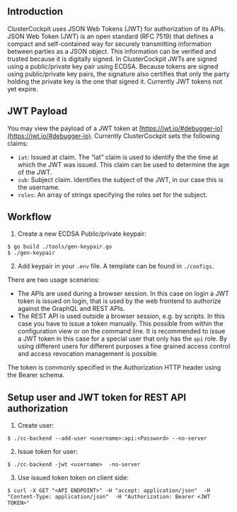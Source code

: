 ## Introduction

ClusterCockpit uses JSON Web Tokens (JWT) for authorization of its APIs.
JSON Web Token (JWT) is an open standard (RFC 7519) that defines a compact and self-contained way for securely transmitting information between parties as a JSON object.
This information can be verified and trusted because it is digitally signed.
In ClusterCockpit JWTs are signed using a public/private key pair using ECDSA.
Because tokens are signed using public/private key pairs, the signature also certifies that only the party holding the private key is the one that signed it.
Currently JWT tokens not yet expire.

## JWT Payload

You may view the payload of a JWT token at [https://jwt.io/#debugger-io](https://jwt.io/#debugger-io).
Currently ClusterCockpit sets the following claims:
* `iat`: Issued at claim. The “iat” claim is used to identify the the time at which the JWT was issued. This claim can be used to determine the age of the JWT.
* `sub`: Subject claim. Identifies the subject of the JWT, in our case this is the username.
* `roles`: An array of strings specifying the roles set for the subject.

## Workflow

1. Create a new ECDSA Public/private keypair:
```
$ go build ./tools/gen-keypair.go
$ ./gen-keypair
```
2. Add keypair in your `.env` file. A template can be found in `./configs`.

There are two usage scenarios:
* The APIs are used during a browser session. In this case on login a JWT token is issued on login, that is used by the web frontend to authorize against the GraphQL and REST APIs.
* The REST API is used outside a browser session, e.g. by scripts. In this case you have to issue a token manually. This possible from within the configuration view or on the command line. It is recommended to issue a JWT token in this case for a special user that only has the `api` role. By using different users for different purposes a fine grained access control and access revocation management is possible.

The token is commonly specified in the Authorization HTTP header using the Bearer schema.

## Setup user and JWT token for REST API authorization

1. Create user:
```
$ ./cc-backend --add-user <username>:api:<Password> --no-server
```
2. Issue token for user:
```
$ ./cc-backend -jwt <username>  -no-server
```
3. Use issued token token on client side:
```
$ curl -X GET "<API ENDPOINT>" -H "accept: application/json"  -H "Content-Type: application/json"  -H "Authorization: Bearer <JWT TOKEN>"
```
